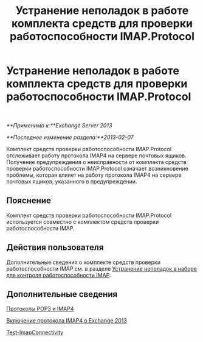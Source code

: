 ﻿---
title: Устранение неполадок в работе комплекта средств для проверки работоспособности IMAP.Protocol
TOCTitle: Устранение неполадок в работе комплекта средств для проверки работоспособности IMAP.Protocol
ms:assetid: ab0df2c9-5a85-4061-ba67-750962d14c1b
ms:mtpsurl: https://technet.microsoft.com/ru-ru/library/ms.exch.scom.imap.protocol(v=EXCHG.150)
ms:contentKeyID: 53275666
ms.date: 11/14/2015
mtps_version: v=EXCHG.150
ms.translationtype: HT
---

# Устранение неполадок в работе комплекта средств для проверки работоспособности IMAP.Protocol

 

_**Применимо к:**Exchange Server 2013_

_**Последнее изменение раздела:**2013-02-07_

Комплект средств проверки работоспособности IMAP.Protocol отслеживает работу протокола IMAP4 на сервере почтовых ящиков. Получение предупреждения о неисправности от комплекта средств проверки работоспособности IMAP.Protocol означает возникновение проблемы, которая влияет на работу протокола IMAP4 на сервере почтовых ящиков, указанного в предупреждении.

## Пояснение

Комплект средств проверки работоспособности IMAP.Protocol используется совместно с комплектом средств проверки работоспособности IMAP.

## Действия пользователя

Дополнительные сведения о комплекте средств проверки работоспособности IMAP см. в разделе [Устранение неполадок в наборе для контроля работоспособности IMAP](troubleshooting-imap-health-set.md).

## Дополнительные сведения

[Протоколы POP3 и IMAP4](https://technet.microsoft.com/ru-ru/library/jj657728\(v=exchg.150\))

[Включение протокола IMAP4 в Exchange 2013](https://technet.microsoft.com/ru-ru/library/bb124489\(v=exchg.150\))

[Test-ImapConnectivity](https://technet.microsoft.com/ru-ru/library/bb738126\(v=exchg.150\))

